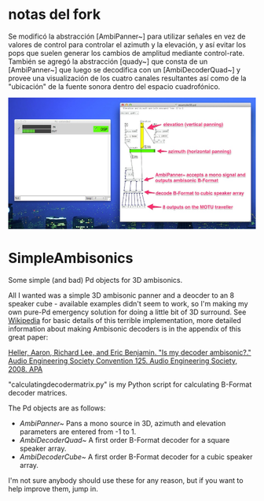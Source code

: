 # notas del fork
Se modificó la abstracción [AmbiPanner~] para utilizar señales en vez de valores de control para controlar el azimuth y la elevación, y así evitar los pops que suelen generar los cambios de amplitud mediante control-rate.  
También se agregó la abstracción [quady~] que consta de un [AmbiPanner~] que luego se decodifica con un [AmbiDecoderQuad~] y provee una visualización de los cuatro canales resultantes así como de la "ubicación" de la fuente sonora dentro del espacio cuadrofónico.

![Example of AmbiPanner~ and AmbiDecoderCube~ working in Pure Data](https://github.com/cpmpercussion/SimpleAmbisonics/raw/master/pd-example.jpg)

SimpleAmbisonics
================

Some simple (and bad) Pd objects for 3D ambisonics.

All I wanted was a simple 3D ambisonic panner and a deocder to an 8 speaker cube - available examples didn't seem to work, so I'm making my own pure-Pd emergency solution for doing a little bit of 3D surround. See [Wikipedia](http://en.wikipedia.org/wiki/Ambisonics) for basic details of this terrible implementation, more detailed information about making Ambisonic decoders is in the appendix of this great paper:

[Heller, Aaron, Richard Lee, and Eric Benjamin. "Is my decoder ambisonic?." Audio Engineering Society Convention 125. Audio Engineering Society, 2008.
 APA](http://decoy.iki.fi/dsound/ambisonic/motherlode/source/blah-decoder.pdf) 

"calculatingdecodermatrix.py" is my Python script for calculating B-Format decoder matrices. 

The Pd objects are as follows:

- *AmbiPanner~* Pans a mono source in 3D, azimuth and elevation parameters are entered from -1 to 1.
- *AmbiDecoderQuad~* A first order B-Format decoder for a square speaker array.
- *AmbiDecoderCube~* A first order B-Format decoder for a cubic speaker array.

I'm not sure anybody should use these for any reason, but if you want to help improve them, jump in.
